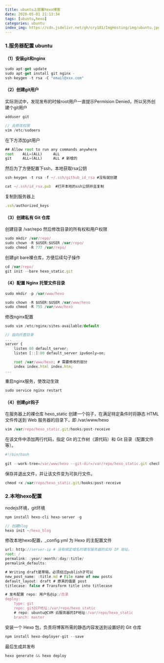 ```yaml
---
title: ubuntu上部署hexo博客
date: 2020-05-01 21:13:34
tags: [ubuntu,hexo]
categories: ubuntu
index_img: https://cdn.jsdelivr.net/gh/cry101/ImgHosting/img/ubuntu.jpg
---
```


### 1.服务器配置 ubuntu
#### （1）安装git和nginx
```js
sudo apt-get update
sudo apt-get install git nginx -
ssh-keygen -t rsa -C "email@xxx.com"
```

#### （2）创建git用户
实际测试中，发现发布的时候root用户一直提示Permision Denied，所以另外创建个git用户
```js
adduser git

// 去修改权限
vim /etc/sudoers
```
在下方添加git用户
```js
## Allow root to run any commands anywhere
root    ALL=(ALL)     ALL
git     ALL=(ALL)     ALL # 新增的
```
然后为了方便配置下ssh，本地获取rsa公钥
```js
ssh-keygen -t rsa -f ~/.ssh/github_id_rsa #没有就创建

cat ~/.ssh/id_rsa.pub  #打开本地的ssh公钥并且复制
```
复制到服务器上
```js
.ssh/authorized_keys
```

#### （3）创建私有 Git 仓库
创建目录 /var/repo 然后修改目录的所有权和用户权限
```js
sudo mkdir /var/repo/
sudo chown -R $USER:$USER /var/repo/
sudo chmod -R 777 /var/repo/
```
创建git bare裸仓库，方便后续勾子操作
```js
cd /var/repo/
git init --bare hexo_static.git
```

#### （4）配置 Nginx 托管文件目录
```js
sudo mkdir -p /var/www/hexo

sudo chown -R $USER:$USER /var/www/hexo
sudo chmod -R 755 /var/www/hexo
```
修改nginx配置
```js
sudo vim /etc/nginx/sites-available/default

// 指向托管目录
...
server {
    listen 80 default_server;
    listen [::]:80 default_server ipv6only=on;
 
    root /var/www/hexo; # 需要修改的部分
    index index.html index.htm;
...
```
重启nginx服务，使改动生效

```js
sudo service nginx restart
```
#### （4）创建git钩子
在服务器上的裸仓库 hexo_static 创建一个钩子，在满足特定条件时将静态 HTML 文件传送到 Web 服务器的目录下，即 /var/www/hexo
```js
vim /var/repo/hexo_static.git/hooks/post-receive
```
在该文件中添加两行代码，指定 Git 的工作树（源代码）和 Git 目录（配置文件等）。
```js
#!/bin/bash
 
git --work-tree=/var/www/hexo --git-dir=/var/repo/hexo_static.git checkout -f
```
保存并退出文件，并让该文件变为可执行文件。
```js
chmod +x /var/repo/hexo_static.git/hooks/post-receive
```

### 2.本地hexo配置
nodejs环境，git环境
```js
npm install hexo-cli hexo-server -g

// 创建blog
hexo init ~/hexo_blog
```
修改本地hexo配置，_config.yml 为 Hexo 的主配置文件
```js
url: http://server-ip # 没有绑定域名时填写服务器的实际 IP 地址。
root: /
permalink: :year/:month/:day/:title/
permalink_defaults:

# Writing draft是草稿，必须经过publish才可以
new_post_name: :title.md # File name of new posts
default_layout: draft # 原来的值是 post
titlecase: false # Transform title into titlecase

# 发布配置 repo: 用户名@ip:/目录
deploy:
    type: git
    repo: git@IP地址:/var/repo/hexo_static
    # repo: ubuntu@CVM 云服务器的IP地址:/var/repo/hexo_static
    branch: master
```
安装一个 Hexo 包，负责将博客所需的静态内容发送到设置好的 Git 仓库
```js
npm install hexo-deployer-git --save
```
最后生成并发布
```js
hexo generate && hexo deploy

```
